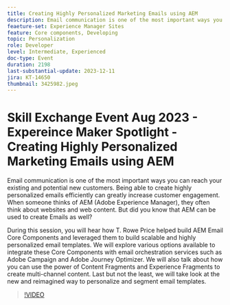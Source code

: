 ```yaml
---
title: Creating Highly Personalized Marketing Emails using AEM
description: Email communication is one of the most important ways you can reach your existing and potential new customers. Being able to create highly personalized emails efficiently can greatly increase customer engagement. When someone thinks of AEM (Adobe Experience Manager), they often think about websites and web content. But did you know that AEM can be used to create Emails as well
feaeture-set: Experience Manager Sites
feature: Core components, Developing
topic: Personalization
role: Developer
level: Intermediate, Experienced
doc-type: Event
duration: 2198
last-substantial-update: 2023-12-11
jira: KT-14650
thumbnail: 3425982.jpeg
---
```


# Skill Exchange Event Aug 2023 - Expereince Maker Spotlight - Creating Highly Personalized Marketing Emails using AEM

Email communication is one of the most important ways you can reach your existing and potential new customers. Being able to create highly personalized emails efficiently can greatly increase customer engagement. When someone thinks of AEM (Adobe Experience Manager), they often think about websites and web content. But did you know that AEM can be used to create Emails as well?

During this session, you will hear how T. Rowe Price helped build AEM Email Core Components and leveraged them to build scalable and highly personalized email templates. We will explore various options available to integrate these Core Components with email orchestration services such as Adobe Campaign and Adobe Journey Optimizer. We will also talk about how you can use the power of Content Fragments and Experience Fragments to create multi-channel content. Last but not the least, we will take look at the new and reimagined way to personalize and segment email templates.

>[!VIDEO](https://video.tv.adobe.com/v/3425982/?learn=on)

